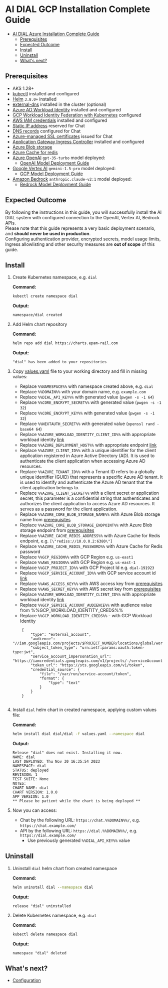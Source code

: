 # AI DIAL GCP Installation Complete Guide

- [AI DIAL Azure Installation Complete Guide](#ai-dial-azure-installation-complete-guide)
  - [Prerequisites](#prerequisites)
  - [Expected Outcome](#expected-outcome)
  - [Install](#install)
  - [Uninstall](#uninstall)
  - [What's next?](#whats-next)

## Prerequisites

- AKS 1.28+
- [kubectl](https://kubernetes.io/docs/tasks/tools/#kubectl) installed and configured
- [Helm](https://helm.sh/docs/intro/install/) `3.8.0+` installed
- [external-dns](https://github.com/kubernetes-sigs/external-dns) installed in the cluster (optional)
- [Azure AD Workload Identity](https://azure.github.io/azure-workload-identity/docs/introduction.html) installed and configured
- [GCP Workload Identity Federation with Kubernetes](https://cloud.google.com/iam/docs/workload-identity-federation-with-kubernetes#eks) configured
- [AWS IAM credentials](https://docs.aws.amazon.com/IAM/latest/UserGuide/getting-started-workloads.html)  installed and configured
- [Static IP address](https://learn.microsoft.com/en-us/azure/virtual-network/ip-services/public-ip-addresses) reserved for Chat
- [DNS records](https://learn.microsoft.com/en-us/azure/dns/public-dns-overview) configured for Chat
- [Azure-managed SSL certificates](https://learn.microsoft.com/en-us/azure/app-service/configure-ssl-app-service-certificate) issued for Chat
- [Application Gateway Ingress Controller](https://github.com/Azure/application-gateway-kubernetes-ingress) installed and configured
- [Azure Blob storage](https://learn.microsoft.com/en-us/azure/storage/blobs/storage-blobs-overview)
- [Azure Cache for redis](https://learn.microsoft.com/en-us/azure/azure-cache-for-redis/quickstart-create-redis)
- [Azure OpenAI](https://learn.microsoft.com/en-us/azure/ai-services/openai/overview)  `gpt-35-turbo` model deployed:
  - [OpenAI Model Deployment Guide](https://docs.epam-rail.com/Deployment/OpenAI%20Model%20Deployment)
- [Google Vertex AI](https://cloud.google.com/vertex-ai/?hl=en) `gemini-1.5-pro` model deployed:
  - [GCP Model Deployment Guide](https://docs.epam-rail.com/Deployment/Vertex%20Model%20Deployment)
- [Amazon Bedrock](https://docs.aws.amazon.com/bedrock/latest/userguide/what-is-bedrock.html) `anthropic.claude-v2:1` model deployed:
  - [Bedrock Model Deployment Guide](https://docs.epam-rail.com/Deployment/Bedrock%20Model%20Deployment)

## Expected Outcome

By following the instructions in this guide, you will successfully install the AI DIAL system with configured connection to the OpenAI, Vertex AI, Bedrock APIs.\
Please note that this guide represents a very basic deployment scenario, and **should never be used in production**.\
Configuring authentication provider, encrypted secrets, model usage limits, Ingress allowlisting and other security measures are **out of scope** of this guide.

## Install

1. Create Kubernetes namespace, e.g. `dial`

    **Command:**

    ```sh
    kubectl create namespace dial
    ```

    **Output:**

    ```console
    namespace/dial created
    ```

1. Add Helm chart repository

    **Command:**

    ```sh
    helm repo add dial https://charts.epam-rail.com
    ```

    **Output:**

    ```console
    "dial" has been added to your repositories
    ```

1. Copy [values.yaml](values.yaml) file to your working directory and fill in missing values:
    - Replace `%%NAMESPACE%%` with namespace created above, e.g. `dial`
    - Replace `%%DOMAIN%%` with your domain name, e.g. `example.com`
    - Replace `%%DIAL_API_KEY%%` with generated value (`pwgen -s -1 64`)
    - Replace `%%CORE_ENCRYPT_SECRET%%` with generated value (`pwgen -s -1 32`)
    - Replace `%%CORE_ENCRYPT_KEY%%` with generated value (`pwgen -s -1 32`)
    - Replace `%%NEXTAUTH_SECRET%%` with generated value (`openssl rand -base64 64`)
    - Replace `%%AZURE_WORKLOAD_IDENTITY_CLIENT_ID%%` with appropriate workload identity [link](https://docs.epam-rail.com/Deployment/OpenAI%20Model%20Deployment#use-kubernetes-service-account-assigned-to-azure-user-assigned-managed-identity)
    - Replace `%%AZURE_DEPLOYMENT_HOST%%` with appropriate endpoint [link](https://docs.epam-rail.com/tutorials/quick-start-model#step-2-configuration)
    - Replace `%%AZURE_CLIENT_ID%%` with a unique identifier for the client application registered in Azure Active Directory (AD). It is used to authenticate the client application when accessing Azure AD resources.
    - Replace `%%AZURE_TENANT_ID%%` with a Tenant ID refers to a globally unique identifier (GUID) that represents a specific Azure AD tenant. It is used to identify and authenticate the Azure AD tenant that the client application belongs to.
    - Replace `%%AZURE_CLIENT_SECRET%%` with a client secret or application secret, this parameter is a confidential string that authenticates and authorizes the client application to access Azure AD resources. It serves as a password for the client application.
    - Replace `%%AZURE_CORE_BLOB_STORAGE_NAME%%` with Azure Blob storage name from [prerequisites](#prerequisites)
    - Replace `%%AZURE_CORE_BLOB_STORAGE_ENDPOINT%%` with Azure Blob storage endpoint from [prerequisites](#prerequisites)
    - Replace `%%AZURE_CACHE_REDIS_ADDRESS%%` with Azure Cache for Redis endpoint, e.g. `[\"rediss://10.0.0.2:6380\"]`
    - Replace `%%AZURE_CACHE_REDIS_PASSWORD%%` with Azure Cache for Redis password
    - Replace `%%GCP_REGION%%` with GCP Region e.g. `us-east1`
    - Replace `%%AWS_REGION%%` with GCP Region e.g. `us-east-1`
    - Replace `%%GCP_PROJECT_ID%%` with GCP Project Id e.g. `dial-191923`
    - Replace `%%GCP_SERVICE_ACCOUNT_ID%%` with GCP service account id [link](https://cloud.google.com/iam/docs/workload-identity-federation-with-kubernetes)
    - Replace `%%AWS_ACCESS_KEY%%` with AWS access key from [prerequisites](#prerequisites)
    - Replace `%%AWS_SECRET_KEY%%` with AWS secret key from [prerequisites](#prerequisites)
    - Replace `%%AZURE_WORKLOAD_IDENTITY_CLIENT_ID%%` with appropriate workload identity [link](https://docs.epam-rail.com/Deployment/OpenAI%20Model%20Deployment#use-kubernetes-service-account-assigned-to-azure-user-assigned-managed-identity)
    - Replace `%%GCP_SERVICE_ACCOUNT_AUDIENCE%%` with audience value from %%GCP_WORKLOAD_IDENTITY_CREDS%%
    - Replace `%%GCP_WORKLOAD_IDENTITY_CREDS%%` - with GCP Workload Identity

    ```
        {
            "type": "external_account",
            "audience": "//iam.googleapis.com/projects/$PROJECT_NUMBER/locations/global/workloadIdentityPools/$POOL_ID/providers/$PROVIDER_ID",
            "subject_token_type": "urn:ietf:params:oauth:token-type:jwt",
            "service_account_impersonation_url": "https://iamcredentials.googleapis.com/v1/projects/-/serviceAccounts/$EMAIL:generateAccessToken",
            "token_url": "https://sts.googleapis.com/v1/token",
            "credential_source": {
                "file": "/var/run/service-account/token",
                "format": {
                    "type": "text"
                }
            }
        }


1. Install `dial` helm chart in created namespace, applying custom values file:

    **Command:**

    ```sh
    helm install dial dial/dial -f values.yaml --namespace dial
    ```

    **Output:**

    ```console
    Release "dial" does not exist. Installing it now.
    NAME: dial
    LAST DEPLOYED: Thu Nov 30 16:35:54 2023
    NAMESPACE: dial
    STATUS: deployed
    REVISION: 1
    TEST SUITE: None
    NOTES:
    CHART NAME: dial
    CHART VERSION: 1.0.0
    APP VERSION: 1.0
    ** Please be patient while the chart is being deployed **
    ```

1. Now you can access:
    - Chat by the following URL: `https://chat.%%DOMAIN%%/`, e.g. `https://chat.example.com/`
    - API by the following URL: `https://dial.%%DOMAIN%%/`, e.g. `https://dial.example.com/`
      - Use previously generated `%%DIAL_API_KEY%%` value

## Uninstall

1. Uninstall `dial` helm chart from created namespace

    **Command:**

    ```sh
    helm uninstall dial --namespace dial
    ```

    **Output:**

    ```console
    release "dial" uninstalled
    ```

1. Delete Kubernetes namespace, e.g. `dial`

    **Command:**

    ```sh
    kubectl delete namespace dial
    ```

    **Output:**

    ```console
    namespace "dial" deleted
    ```

## What's next?

- [Configuration](https://docs.epam-rail.com/Deployment/configuration)
